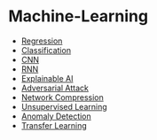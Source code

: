 # Machine-Learning
* [Regression](https://github.com/kevin-0211/Machine-Learning/tree/master/Regression)
* [Classification](https://github.com/kevin-0211/Machine-Learning/tree/master/Classification)
* [CNN](https://github.com/kevin-0211/Machine-Learning/tree/master/CNN)
* [RNN](https://github.com/kevin-0211/Machine-Learning/tree/master/RNN)
* [Explainable AI](https://github.com/kevin-0211/Machine-Learning/tree/master/Explainable%20AI)
* [Adversarial Attack]()
* [Network Compression]()
* [Unsupervised Learning]()
* [Anomaly Detection]()
* [Transfer Learning]()
